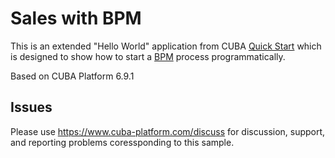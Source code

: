 # Sales with BPM

This is an extended "Hello World" application from CUBA [Quick Start](https://www.cuba-platform.com/en/quickstart) which is designed to show how to start a [BPM](https://doc.cuba-platform.com/bpm-latest/index.html) process programmatically.

Based on CUBA Platform 6.9.1

## Issues
Please use https://www.cuba-platform.com/discuss for discussion, support, and reporting problems coressponding to this sample.

